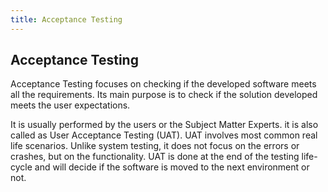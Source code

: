 ```yaml
---
title: Acceptance Testing
---
```

## Acceptance Testing

Acceptance Testing focuses  on checking if the developed software meets all the requirements. Its main purpose is to check if the solution developed meets the user expectations.

It is usually performed by the users or the Subject Matter Experts. it is also called as User Acceptance Testing (UAT). UAT involves most common real life scenarios. Unlike system testing, it does not focus on the errors or crashes, but on the functionality. UAT is done at the end of the testing life-cycle and will decide if the software is moved to the next environment or not.

